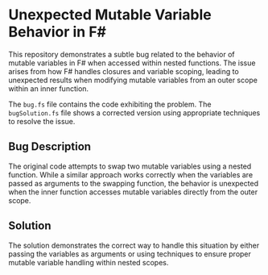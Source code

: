 # Unexpected Mutable Variable Behavior in F#

This repository demonstrates a subtle bug related to the behavior of mutable variables in F# when accessed within nested functions. The issue arises from how F# handles closures and variable scoping, leading to unexpected results when modifying mutable variables from an outer scope within an inner function.

The `bug.fs` file contains the code exhibiting the problem.  The `bugSolution.fs` file shows a corrected version using appropriate techniques to resolve the issue.

## Bug Description

The original code attempts to swap two mutable variables using a nested function.  While a similar approach works correctly when the variables are passed as arguments to the swapping function, the behavior is unexpected when the inner function accesses mutable variables directly from the outer scope.

## Solution

The solution demonstrates the correct way to handle this situation by either passing the variables as arguments or using techniques to ensure proper mutable variable handling within nested scopes. 